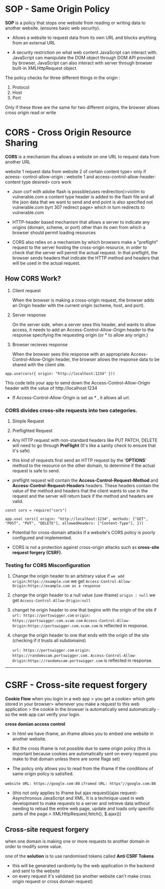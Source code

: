 # SOP - Same Origin Policy

__SOP__ is a policy that stops one website from reading or writing data to another website. (ensures basic web security).
- Allows a website to request data from its own URL and blocks anything from an external URL

* A security restriction on what web content JavaScript can interact with. JavaScript can manipulate the DOM object through DOM API provided by browser, JavaScript can also interact with server through browser built-in XMLHttpRequest object.

The policy checks for three different things in the origin :
1. Protocol
2. Host
3. Port

Only if these three are the same for two different origins, the browser allows cross origin read or write


# CORS - Cross Origin Resource Sharing

__CORS__ is a mechanism tha allows a website on one URL to request data from another URL

website 1 request data from website 2 of certain content type> only if aceess- control-allow-origin : website 1 and access-control-allow-header: content type desired> cors work

* Json csrf with adobe flash is possible(uses redirection)>victim to vulnerable.com
        a content type header is added to the flash file and all the json data that we want to send and end point is also specified not vulnerable.com byrt 307 redirect page> which in turn redirects to vulnerable.com

-  HTTP-header based mechanism that allows a server to indicate any origins (domain, scheme, or port) other than its own from which a browser should permit loading resources


- CORS also relies on a mechanism by which browsers make a "preflight" request to the server hosting the cross-origin resource, in order to check that the server will permit the actual request. In that preflight, the browser sends headers that indicate the HTTP method and headers that will be used in the actual request.

## How CORS Work?

1. Client request

    When the browser is making a cross-origin request, the browser adds an Origin header with the current origin (scheme, host, and port).

2. Server response 

    On the server side, when a server sees this header, and wants to allow access, it needs to add an Access-Control-Allow-Origin header to the response specifying the requesting origin (or * to allow any origin.)

3. Browser recieves response

    When the browser sees this response with an appropriate Access-Control-Allow-Origin header, the browser allows the response data to be shared with the client site.


`app.use(cors({ origin: "http://localhost:1234" }))`

This code tells your app to send down the Access-Control-Allow-Origin header with the value of http://localhost:1234


- If Access-Control-Allow-Origin is set as * , it allows all url.


###  CORS divides cross-site requests into two categories.


1. Simple Request



2. Preflighted Request
- Any HTTP request with non-standard headers like PUT PATCH, DELETE will need to go through __PreFlight__ (It's like a sanity check to ensure that it's safe)

- this kind of requests first send an HTTP request by the ‘__OPTIONS__’ method to the resource on the other domain, to determine if the actual request is safe to send.

- preflight request will contain the __Access-Control-Request-Method__ and __Access-Control-Request-Headers__ headers. These headers contain the value of the method and headers that the client wants to use in the request and the server will return back if the method and headers are valid.

`const cors = require("cors")`

`app.use(
  cors({
    origin: "http://localhost:1234",
    methods: ["GET", "POST", "PUT", "DELETE"],
    allowedHeaders: ["Content-Type"],
  }))`


  -  Potential for cross-domain attacks if a website's CORS policy is poorly configured and implemented. 

  - CORS is not a protection against cross-origin attacks such as __cross-site request forgery (CSRF)__.


  ### Testing for CORS Misconfiguration
  1. Change the origin header to an arbitrary value
    if `we add origin:https://example.com` we get `Access-Control-Allow-Origin:https://example.com as a response`

  2. change the origin header to a null value (use iframe)
    `origin : null` we get `Access-Control-Allow-Origin:null`

  3. changet he origin header to one that begins with the origin of the site
    if `url: https://portswigger.com`
    `origin: https://portswigger.com.scam.com`
    `Access-Control-Allow-Origin:https://portswigger.com.scam.com` is reflected in response.

4. change the origin header to one that ends with the origin of the site  (checking if it trusts all subdomains)

    `url: https://portswigger.com`
    `origin: https://randomscam.portswigger.com.`
    `Access-Control-Allow-Origin:https://randomscam.portswigger.com` is reflected in response.



*****
# CSRF - Cross-site request forgery

__Cookie Flow__
when you login in a web app > you get a cookie> which gets stored in your browser> whenever you make a request to this web application > the cookie in the browser is automatically send automatically - so the web app can verify your login.

__cross domian access control__

- In html we have iframe, an iframe allows you to embed one website in another website.
- But the cross iframe is not possible due to same origin policy (this is important because cookies are automatically sent on every request you make to that domain unless there are some flags set)


- The policy only allows you to read from the iframe if the conditions of same origin policy is satisfied.

 
`website URL: https://google.com:80`
`iframed URL: https"//google.com:80`

* (this not only applies to iframe but ajax request)(ajax request-  Asynchronous JavaScript and XML. It is a technique used in web development to make requests to a server and retrieve data without needing to reload the entire web page, update and loads only specific parts of the page.> XMLHttpRequest,fetch(), $.ajax())


## __Cross-site request forgery__
 when one domain is making one or more requests to another domain in order to modify some value.

one of the __solution__ is to use randomised tokens called __Anti CSRF Tokens__
* this will be generated randomly by the web application in the backend and sent to the website
* on every request it's validated (so another website can't make cross origin request or cross domain request)


